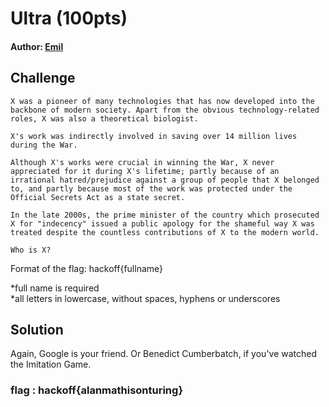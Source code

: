 # Ultra (100pts)
#### Author: [Emil](https://github.com/TheSkullCrushr)
## Challenge
`X was a pioneer of many technologies that has now developed into the backbone of modern society. Apart from the obvious technology-related roles, X was also a theoretical biologist.`

`X's work was indirectly involved in saving over 14 million lives during the War.`

`Although X's works were crucial in winning the War, X never appreciated for it during X's lifetime; partly because of an irrational hatred/prejudice against a group of people that X belonged to, and partly because most of the work was protected under the Official Secrets Act as a state secret.`

`In the late 2000s, the prime minister of the country which prosecuted X for "indecency" issued a public apology for the shameful way X was treated despite the countless contributions of X to the modern world.`

`Who is X?`

Format of the flag: hackoff{fullname}

*full name is required  
*all letters in lowercase, without spaces, hyphens or underscores


## Solution
Again, Google is your friend. Or Benedict Cumberbatch, if you've watched the Imitation Game.
### flag : hackoff{alanmathisonturing}
